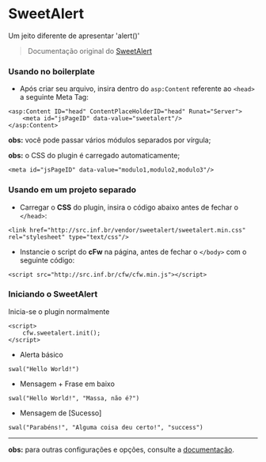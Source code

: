﻿# SweetAlert

Um jeito diferente de apresentar 'alert()'
> Documentação original do [SweetAlert](https://github.com/t4t5/sweetalert)

### Usando no boilerplate


* Após criar seu arquivo, insira dentro do `asp:Content` referente ao `<head>` a seguinte Meta Tag:

```
<asp:Content ID="head" ContentPlaceHolderID="head" Runat="Server">
    <meta id="jsPageID" data-value="sweetalert"/>
</asp:Content>
```

**obs:** você pode passar vários módulos separados por vírgula;

**obs:** o CSS do plugin é carregado automaticamente;


```
<meta id="jsPageID" data-value="modulo1,modulo2,modulo3"/>
```

### Usando em um projeto separado

* Carregar o **CSS** do plugin, insira o código abaixo antes de fechar o `</head>`:

```
<link href="http://src.inf.br/vendor/sweetalert/sweetalert.min.css" rel="stylesheet" type="text/css"/>
```

* Instancie o script do **cFw** na página, antes de fechar o `</body>` com o seguinte código:

```
<script src="http://src.inf.br/cfw/cfw.min.js"></script>
```


### Iniciando o SweetAlert

Inicia-se o plugin normalmente

```
<script>
    cfw.sweetalert.init();
</script>
```

- Alerta básico

```
swal("Hello World!")
```

- Mensagem + Frase em baixo

```
swal("Hello World!", "Massa, não é?")
```

- Mensagem de [Sucesso]

```
swal("Parabéns!", "Alguma coisa deu certo!", "success")
```

--- 
**obs:** para outras configurações e opções, consulte a [documentação](https://github.com/t4t5/sweetalert).